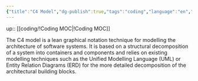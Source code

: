```yaml
---
{"title":"C4 Model","dg-publish":true,"tags":"coding","language":"en","permalink":"/coding/c4-model/","dgPassFrontmatter":true}
---
```


up:: [[coding/!Coding MOC\|!Coding MOC]]

The C4 model is a lean graphical notation technique for modelling the architecture of software systems. It is based on a structural decomposition of a system into containers and components and relies on existing modelling techniques such as the Unified Modelling Language (UML) or Entity Relation Diagrams (ERD) for the more detailed decomposition of the architectural building blocks.
